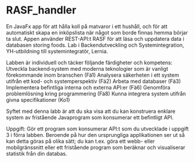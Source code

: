 # RASF_handler

En JavaFx app för att hålla koll på matvaror i ett hushåll, och för att automatiskt skapa en inköpslista när något som borde finnas hemma börjar ta slut.  Appen använder REST-API:t RASF för att läsa och uppdatera data i databasen storing foods. Lab i Backendutveckling och Systemintegration, YH-utbildning till systemintegratör, Lernia.

Labben är individuell och täcker följande färdigheter och kompetens:
Utveckla backend‐system med moderna teknologier som är vanligt förekommande inom branschen (Fä1)
Analysera säkerheten i ett system utifrån ett kod- och systemperspektiv (Fä2)
Arbeta med databaser (Fä3)
Implementera befintliga interna och externa API:er (Fä6)
Genomföra problemlösning kring programmering (Fä8)
Kunna integrera system utifrån givna specifikationer (Ko1)

Syftet med denna labb är att du ska visa att du kan konstruera enklare system av fristående Javaprogram som konsumerar ett befintligt API.

Uppgift:
Gör ett program som konsumerar API:t som du utvecklade i uppgift 3 i förra labben. Beroende på hur den ursprungliga applikationen ser ut så kan detta göras på olika sätt; du kan t.ex. göra ett webb- eller mobilgränssnitt eller ett fristående program som beräknar och visualiserar statistik från din databas.
